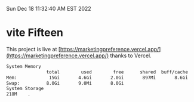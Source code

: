 Sun Dec 18 11:32:40 AM EST 2022

# vite Fifteen


This project is live at [https://marketingpreference.vercel.app/](https://marketingpreference.vercel.app/) thanks to Vercel.

```bash
System Memory
               total        used        free      shared  buff/cache   available
Mem:            15Gi       4.6Gi       2.0Gi       897Mi       8.6Gi       9.4Gi
Swap:          8.0Gi       9.0Mi       8.0Gi
System Storage
218M	.
